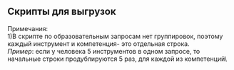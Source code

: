 
## Cкрипты для выгрузок

Примечания:\
1)В скрипте по образовательным запросам нет группировок, поэтому каждый инструмент и компетенция- это отдельная строка.\
*Пример*: если у человека 5 инструментов в одном запросе, то начальные строки продублируются 5 раз, для каждой из компетенций\

